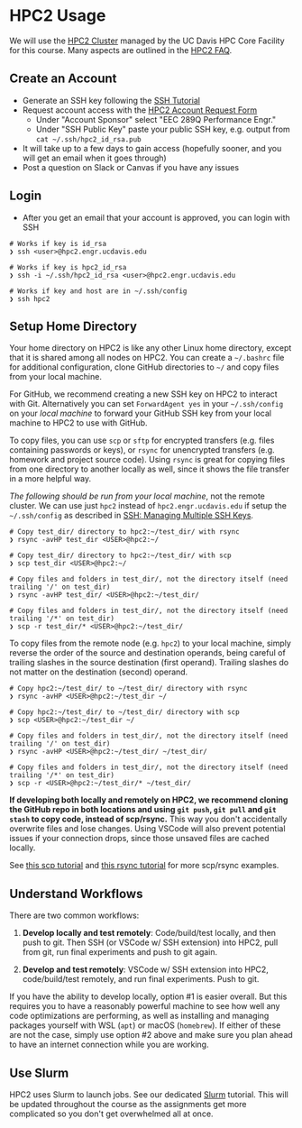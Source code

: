 # HPC2 Usage

We will use the [HPC2 Cluster](https://hpc.ucdavis.edu/clusters) managed by the UC Davis HPC Core Facility for this course. Many aspects are outlined in the [HPC2 FAQ](https://www.hpc.ucdavis.edu/faq).

## Create an Account

- Generate an SSH key following the [SSH Tutorial](./SSH.md)
- Request account access with the [HPC2 Account Request Form](https://hpc.ucdavis.edu/form/account-request-form)
  - Under "Account Sponsor" select "EEC 289Q Performance Engr."
  - Under "SSH Public Key" paste your public SSH key, e.g. output from `cat ~/.ssh/hpc2_id_rsa.pub`
- It will take up to a few days to gain access (hopefully sooner, and you will get an email when it goes through)
- Post a question on Slack or Canvas if you have any issues

## Login

- After you get an email that your account is approved, you can login with SSH

```console
# Works if key is id_rsa
❯ ssh <user>@hpc2.engr.ucdavis.edu

# Works if key is hpc2_id_rsa
❯ ssh -i ~/.ssh/hpc2_id_rsa <user>@hpc2.engr.ucdavis.edu

# Works if key and host are in ~/.ssh/config
❯ ssh hpc2
```

## Setup Home Directory

Your home directory on HPC2 is like any other Linux home directory, except that it is shared among all nodes on HPC2. You can create a `~/.bashrc` file for additional configuration, clone GitHub directories to `~/` and copy files from your local machine.

For GitHub, we recommend creating a new SSH key on HPC2 to interact with Git. Alternatively you can set `ForwardAgent yes` in your `~/.ssh/config` on your _local machine_ to forward your GitHub SSH key from your local machine to HPC2 to use with GitHub. 

To copy files, you can use `scp` or `sftp` for encrypted transfers (e.g. files containing passwords or keys), or `rsync` for unencrypted transfers (e.g. homework and project source code). Using `rsync` is great for copying files from one directory to another locally as well, since it shows the file transfer in a more helpful way. 

*The following should be run from your local machine*, not the remote cluster. We can use just `hpc2` instead of `hpc2.engr.ucdavis.edu` if setup the `~/.ssh/config` as described in [SSH: Managing Multiple SSH Keys](./SSH.md#managing-multiple-ssh-keys).

```console
# Copy test_dir/ directory to hpc2:~/test_dir/ with rsync
❯ rsync -avHP test_dir <USER>@hpc2:~/

# Copy test_dir/ directory to hpc2:~/test_dir/ with scp
❯ scp test_dir <USER>@hpc2:~/

# Copy files and folders in test_dir/, not the directory itself (need trailing '/' on test_dir)
❯ rsync -avHP test_dir/ <USER>@hpc2:~/test_dir/

# Copy files and folders in test_dir/, not the directory itself (need trailing '/*' on test_dir)
❯ scp -r test_dir/* <USER>@hpc2:~/test_dir/
```

To copy files from the remote node (e.g. `hpc2`) to your local machine, simply reverse the order of the source and destination operands, being careful of trailing slashes in the source destination (first operand). Trailing slashes do not matter on the destination (second) operand.

```console
# Copy hpc2:~/test_dir/ to ~/test_dir/ directory with rsync
❯ rsync -avHP <USER>@hpc2:~/test_dir ~/ 

# Copy hpc2:~/test_dir/ to ~/test_dir/ directory with scp
❯ scp <USER>@hpc2:~/test_dir ~/

# Copy files and folders in test_dir/, not the directory itself (need trailing '/' on test_dir)
❯ rsync -avHP <USER>@hpc2:~/test_dir/ ~/test_dir/

# Copy files and folders in test_dir/, not the directory itself (need trailing '/*' on test_dir)
❯ scp -r <USER>@hpc2:~/test_dir/* ~/test_dir/
```

**If developing both locally and remotely on HPC2, we recommend cloning the GitHub repo in both locations and using `git push`, `git pull` and `git stash` to copy code, instead of scp/rsync.** This way you don't accidentally overwrite files and lose changes. Using VSCode will also prevent potential issues if your connection drops, since those unsaved files are cached locally.  

See [this scp tutorial](https://www.garron.me/en/articles/scp.html) and [this rsync tutorial](https://www.digitalocean.com/community/tutorials/how-to-use-rsync-to-sync-local-and-remote-directories) for more scp/rsync examples.

## Understand Workflows

There are two common workflows:

1. **Develop locally and test remotely**: Code/build/test locally, and then push to git. Then SSH (or VSCode w/ SSH extension) into HPC2, pull from git, run final experiments and push to git again.

2. **Develop and test remotely**: VSCode w/ SSH extension into HPC2, code/build/test remotely, and run final experiments. Push to git.

If you have the ability to develop locally, option #1 is easier overall. But this requires you to have a reasonably powerful machine to see how well any code optimizations are performing, as well as installing and managing packages yourself with WSL (`apt`) or macOS (`homebrew`). If either of these are not the case, simply use option #2 above and make sure you plan ahead to have an internet connection while you are working.

## Use Slurm

HPC2 uses Slurm to launch jobs. See our dedicated [Slurm](./SLURM.md) tutorial. This will be updated throughout the course as the assignments get more complicated so you don't get overwhelmed all at once.
